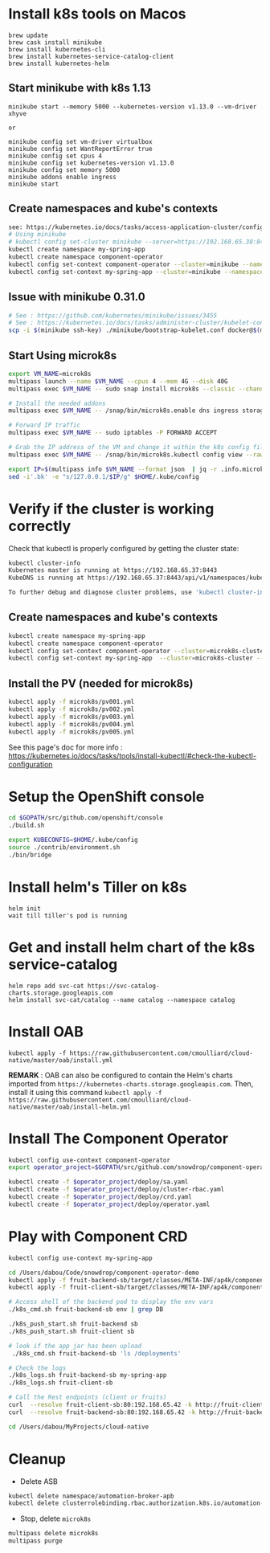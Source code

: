 # Install k8s tools on Macos

```
brew update
brew cask install minikube
brew install kubernetes-cli
brew install kubernetes-service-catalog-client
brew install kubernetes-helm
```

## Start minikube with k8s 1.13

```
minikube start --memory 5000 --kubernetes-version v1.13.0 --vm-driver xhyve

or 

minikube config set vm-driver virtualbox
minikube config set WantReportError true
minikube config set cpus 4
minikube config set kubernetes-version v1.13.0
minikube config set memory 5000
minikube addons enable ingress
minikube start
```

## Create namespaces and kube's contexts

```bash
see: https://kubernetes.io/docs/tasks/access-application-cluster/configure-access-multiple-clusters/
# Using minikube
# kubectl config set-cluster minikube --server=https://192.168.65.38:8443
kubectl create namespace my-spring-app
kubectl create namespace component-operator
kubectl config set-context component-operator --cluster=minikube --namespace=component-operator --user=minikube
kubectl config set-context my-spring-app --cluster=minikube --namespace=my-spring-app --user=minikube
```

## Issue with minikube 0.31.0

```bash
# See : https://github.com/kubernetes/minikube/issues/3455
# See : https://kubernetes.io/docs/tasks/administer-cluster/kubelet-config-file/
scp -i $(minikube ssh-key) ./minikube/bootstrap-kubelet.conf docker@$(minikube ip):/etc/kubernetes/bootstrap-kubelet.conf
```

## Start Using microk8s

```bash
export VM_NAME=microk8s
multipass launch --name $VM_NAME --cpus 4 --mem 4G --disk 40G
multipass exec $VM_NAME -- sudo snap install microk8s --classic --channel=1.13/stable

# Install the needed addons
multipass exec $VM_NAME -- /snap/bin/microk8s.enable dns ingress storage

# Forward IP traffic
multipass exec $VM_NAME -- sudo iptables -P FORWARD ACCEPT

# Grab the IP address of the VM and change it within the k8s config file to allow kubectl to access it
multipass exec $VM_NAME -- /snap/bin/microk8s.kubectl config view --raw > $HOME/.kube/config

export IP=$(multipass info $VM_NAME --format json  | jq -r .info.microk8s.ipv4[0])
sed -i'.bk' -e "s/127.0.0.1/$IP/g" $HOME/.kube/config
```

# Verify if the cluster is working correctly  

Check that kubectl is properly configured by getting the cluster state:
```bash
kubectl cluster-info
Kubernetes master is running at https://192.168.65.37:8443
KubeDNS is running at https://192.168.65.37:8443/api/v1/namespaces/kube-system/services/kube-dns:dns/proxy

To further debug and diagnose cluster problems, use 'kubectl cluster-info dump'.
```

## Create namespaces and kube's contexts

```bash
kubectl create namespace my-spring-app
kubectl create namespace component-operator
kubectl config set-context component-operator --cluster=microk8s-cluster --namespace=component-operator --user=admin
kubectl config set-context my-spring-app  --cluster=microk8s-cluster --namespace=my-spring-app --user=admin
```

## Install the PV (needed for microk8s)

```bash
kubectl apply -f microk8s/pv001.yml
kubectl apply -f microk8s/pv002.yml
kubectl apply -f microk8s/pv003.yml
kubectl apply -f microk8s/pv004.yml
kubectl apply -f microk8s/pv005.yml
```

See this page's doc for more info : https://kubernetes.io/docs/tasks/tools/install-kubectl/#check-the-kubectl-configuration

# Setup the OpenShift console

```bash
cd $GOPATH/src/github.com/openshift/console
./build.sh 

export KUBECONFIG=$HOME/.kube/config
source ./contrib/environment.sh
./bin/bridge
```

# Install helm's Tiller on k8s

```
helm init
wait till tiller's pod is running
```

# Get and install helm chart of the k8s service-catalog
```
helm repo add svc-cat https://svc-catalog-charts.storage.googleapis.com
helm install svc-cat/catalog --name catalog --namespace catalog
```

# Install OAB

```
kubectl apply -f https://raw.githubusercontent.com/cmoulliard/cloud-native/master/oab/install.yml
```

**REMARK** : OAB can also be configured to contain the Helm's charts imported from `https://kubernetes-charts.storage.googleapis.com`. Then, install it using this command
`kubectl apply -f https://raw.githubusercontent.com/cmoulliard/cloud-native/master/oab/install-helm.yml`

# Install The Component Operator

```bash
kubectl config use-context component-operator
export operator_project=$GOPATH/src/github.com/snowdrop/component-operator

kubectl create -f $operator_project/deploy/sa.yaml
kubectl create -f $operator_project/deploy/cluster-rbac.yaml
kubectl create -f $operator_project/deploy/crd.yaml
kubectl create -f $operator_project/deploy/operator.yaml
```

# Play with Component CRD

```bash
kubectl config use-context my-spring-app

cd /Users/dabou/Code/snowdrop/component-operator-demo
kubectl apply -f fruit-backend-sb/target/classes/META-INF/ap4k/component.yml
kubectl apply -f fruit-client-sb/target/classes/META-INF/ap4k/component.yml

# Access shell of the backend pod to display the env vars
./k8s_cmd.sh fruit-backend-sb env | grep DB

./k8s_push_start.sh fruit-backend sb
./k8s_push_start.sh fruit-client sb

# look if the app jar has been upload
 ./k8s_cmd.sh fruit-backend-sb 'ls /deployments'

# Check the logs
./k8s_logs.sh fruit-backend-sb my-spring-app
./k8s_logs.sh fruit-client-sb 

# Call the Rest endpoints (client or fruits)
curl  --resolve fruit-client-sb:80:192.168.65.42 -k http://fruit-client-sb/api/client 
curl  --resolve fruit-backend-sb:80:192.168.65.42 -k http://fruit-backend-sb/api/fruits 

cd /Users/dabou/MyProjects/cloud-native
```

# Cleanup

- Delete ASB

```bash
kubectl delete namespace/automation-broker-apb
kubectl delete clusterrolebinding.rbac.authorization.k8s.io/automation-broker-apb
```

- Stop, delete `microk8s`
```bash
multipass delete microk8s
multipass purge  
```

